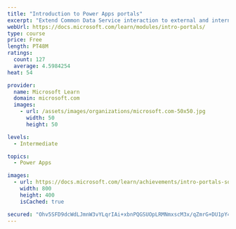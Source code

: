 ```yaml
---
title: "Introduction to Power Apps portals"
excerpt: "Extend Common Data Service interaction to external and internal audiences such as customers, partners, and employees. Use portals to set up an interactive, web-based sales, services, support, and social engagement application platform to connect with customers, engage with communities, manage site content, and empower your channel partners. Empower anyone inside or outside your organization to interact with Common Data Service data by using portals."
webUrl: https://docs.microsoft.com/learn/modules/intro-portals/
type: course
price: Free
length: PT48M
ratings:
  count: 127
  average: 4.5984254
heat: 54

provider:
  name: Microsoft Learn
  domain: microsoft.com
  images:
    - url: /assets/images/organizations/microsoft.com-50x50.jpg
      width: 50
      height: 50

levels:
  - Intermediate

topics:
  - Power Apps

images:
  - url: https://docs.microsoft.com/learn/achievements/intro-portals-social.png
    width: 800
    height: 400
    isCached: true

secured: "Ohv5SFD9dcWdLJmnW3vYLqrIAi+xbnPQGSUOpLRMNmxscM3x/qZmrG+DU1pY4sCVOoTwKOL4cC7Im807hxe9BjYix/7PCY8jH1p+pEJK3B4sxurtd9wXzHMGOSNxpx2BKueQDOxo4tyQOKFMDCAtQP6/9AiQS/qntRklLaR+nFzqE59NHDEfQwtGgZ1LrCfyaOSCXg11zDfeZgLs7wQ+5EOPeVuYn1Rgi8ZI+/nuvIlxPwm9uQ3MGrfvG7MRa6rnCMiJNTujgwp7zfZ6e7P5j7LM8o0ZA30Bfju/A9T+C0Nu6mgawjcHVZjBRfFRZQ5zH46m/AGQyXm6QPbIB1Idx7/BPrgzVJ1HrKR3AoHG71sYjmdO3A8I1buO5mPNsaivl4EM7Z+W4Ao7zngaI0upOQ==;LaMA3vJB5DDnPVcDAnliQw=="
---
```


